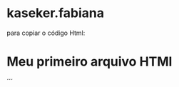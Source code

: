 # kaseker.fabiana

para copiar o código Html:
<html>
  <h1>Meu primeiro arquivo HTMl</h1>
</html> 
´´´
